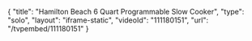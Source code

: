 {
    "title": "Hamilton Beach 6 Quart Programmable Slow Cooker",
    "type": "solo",
    "layout": "iframe-static",
    "videoId": "111180151",
    "url": "\/tvpembed\/111180151"
}